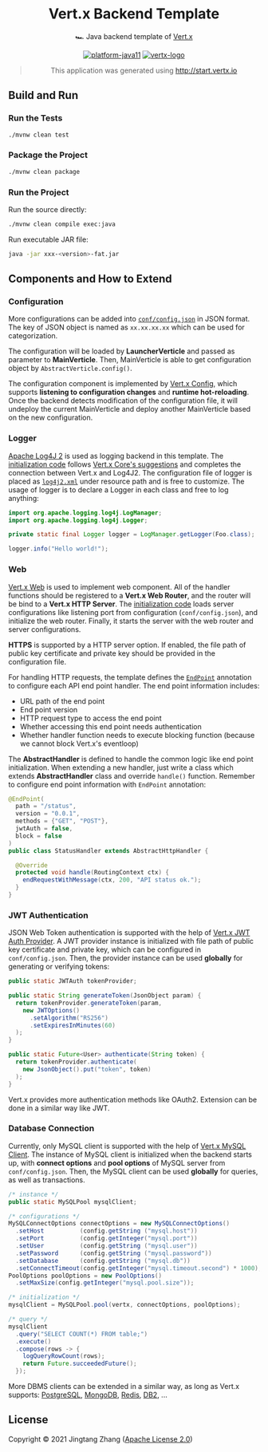 <div align="center">

# Vert.x Backend Template

🏎️ Java backend template of [Vert.x](https://vertx.io/)

[![platform-java11](https://img.shields.io/badge/Java%2011-blue?style=for-the-badge&logo=java)](https://openjdk.java.net/projects/jdk/11/)
[![vertx-logo](https://img.shields.io/badge/Vert.x-purple?style=for-the-badge&logo=eclipsevertdotx)](https://vertx.io)

> This application was generated using http://start.vertx.io

</div>

## Build and Run

### Run the Tests

```bash
./mvnw clean test
```

### Package the Project

```bash
./mvnw clean package
```

### Run the Project

Run the source directly:

```bash
./mvnw clean compile exec:java
```

Run executable JAR file:

```bash
java -jar xxx-<version>-fat.jar
```

## Components and How to Extend

### Configuration

More configurations can be added into [`conf/config.json`](conf/config.json) in JSON format. The key of JSON object is named as `xx.xx.xx.xx` which can be used for categorization.

The configuration will be loaded by **LauncherVerticle** and passed as parameter to **MainVerticle**. Then, MainVerticle is able to get configuration object by `AbstractVerticle.config()`.

The configuration component is implemented by [Vert.x Config](https://vertx.io/docs/vertx-config/java/), which supports **listening to configuration changes** and **runtime hot-reloading**. Once the backend detects modification of the configuration file, it will undeploy the current MainVerticle and deploy another MainVerticle based on the new configuration.

### Logger

[Apache Log4J 2](https://logging.apache.org/log4j/2.x/) is used as logging backend in this template. The [initialization code](src/main/java/cn/iot/zjt/backend/component/LoggerInitializer.java) follows [Vert.x Core's suggestions](https://vertx.io/docs/vertx-core/java/#_logging) and completes the connection between Vert.x and Log4J2. The configuration file of logger is placed as [`log4j2.xml`](src/main/resources/log4j2.xml) under resource path and is free to customize. The usage of logger is to declare a Logger in each class and free to log anything:

```java
import org.apache.logging.log4j.LogManager;
import org.apache.logging.log4j.Logger;

private static final Logger logger = LogManager.getLogger(Foo.class);

logger.info("Hello world!");
```

### Web

[Vert.x Web](https://vertx.io/docs/vertx-web/java/) is used to implement web component. All of the handler functions should be registered to a **Vert.x Web Router**, and the router will be bind to a **Vert.x HTTP Server**. The [initialization code](src/main/java/cn/iot/zjt/backend/component/WebServer.java) loads server configurations like listening port from configuration (`conf/config.json`), and initialize the web router. Finally, it starts the server with the web router and server configurations.

**HTTPS** is supported by a HTTP server option. If enabled, the file path of public key certificate and private key should be provided in the configuration file.

For handling HTTP requests, the template defines the [`EndPoint`](src/main/java/cn/iot/zjt/backend/handler/annotation/EndPoint.java) annotation to configure each API end point handler. The end point information includes:

- URL path of the end point
- End point version
- HTTP request type to access the end point
- Whether accessing this end point needs authentication
- Whether handler function needs to execute blocking function (because we cannot block Vert.x's eventloop)

The **AbstractHandler** is defined to handle the common logic like end point initialization. When extending a new handler, just write a class which extends **AbstractHandler** class and override `handle()` function. Remember to configure end point information with `EndPoint` annotation:

```java
@EndPoint(
  path = "/status",
  version = "0.0.1",
  methods = {"GET", "POST"},
  jwtAuth = false,
  block = false
)
public class StatusHandler extends AbstractHttpHandler {

  @Override
  protected void handle(RoutingContext ctx) {
    endRequestWithMessage(ctx, 200, "API status ok.");
  }
}
```

### JWT Authentication

JSON Web Token authentication is supported with the help of [Vert.x JWT Auth Provider](https://vertx.io/docs/vertx-auth-jwt/java/). A JWT provider instance is initialized with file path of public key certificate and private key, which can be configured in `conf/config.json`. Then, the provider instance can be used **globally** for generating or verifying tokens:

```java
public static JWTAuth tokenProvider;

public static String generateToken(JsonObject param) {
  return tokenProvider.generateToken(param,
    new JWTOptions()
      .setAlgorithm("RS256")
      .setExpiresInMinutes(60)
  );
}

public static Future<User> authenticate(String token) {
  return tokenProvider.authenticate(
    new JsonObject().put("token", token)
  );
}
```

Vert.x provides more authentication methods like OAuth2. Extension can be done in a similar way like JWT.

### Database Connection

Currently, only MySQL client is supported with the help of [Vert.x MySQL Client](https://vertx.io/docs/vertx-mysql-client/java/). The instance of MySQL client is initialized when the backend starts up, with **connect options** and **pool options** of MySQL server from `conf/config.json`. Then, the MySQL client can be used **globally** for queries, as well as transactions.

```java
/* instance */
public static MySQLPool mysqlClient;

/* configurations */
MySQLConnectOptions connectOptions = new MySQLConnectOptions()
  .setHost          (config.getString ("mysql.host"))
  .setPort          (config.getInteger("mysql.port"))
  .setUser          (config.getString ("mysql.user"))
  .setPassword      (config.getString ("mysql.password"))
  .setDatabase      (config.getString ("mysql.db"))
  .setConnectTimeout(config.getInteger("mysql.timeout.second") * 1000);
PoolOptions poolOptions = new PoolOptions()
  .setMaxSize(config.getInteger("mysql.pool.size"));

/* initialization */
mysqlClient = MySQLPool.pool(vertx, connectOptions, poolOptions);

/* query */
mysqlClient
  .query("SELECT COUNT(*) FROM table;")
  .execute()
  .compose(rows -> {
    logQueryRowCount(rows);
    return Future.succeededFuture();
  });
```

More DBMS clients can be extended in a similar way, as long as Vert.x supports: [PostgreSQL](https://vertx.io/docs/vertx-pg-client/java/), [MongoDB](https://vertx.io/docs/vertx-mongo-client/java/), [Redis](https://vertx.io/docs/vertx-redis-client/java/), [DB2](https://vertx.io/docs/vertx-db2-client/java/), ...

## License

Copyright © 2021 Jingtang Zhang ([Apache License 2.0](LICENSE))
